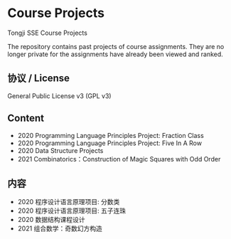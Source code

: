 Course Projects 
===
Tongji SSE Course Projects

The repository contains past projects of course assignments. They are no longer private for the assignments have already been viewed and ranked.

协议 / License
------
General Public License v3 (GPL v3)

Content
------
* 2020 Programming Language Principles Project: Fraction Class
* 2020 Programming Language Principles Project: Five In A Row
* 2020 Data Structure Projects
* 2021 Combinatorics：Construction of Magic Squares with Odd Order

内容
------
* 2020 程序设计语言原理项目: 分数类
* 2020 程序设计语言原理项目: 五子连珠
* 2020 数据结构课程设计
* 2021 组合数学：奇数幻方构造
